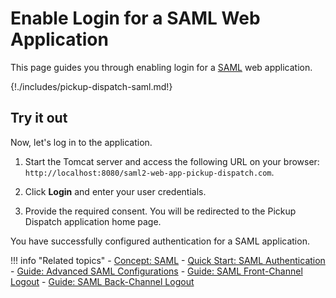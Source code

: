 # Enable Login for a SAML Web Application

This page guides you through enabling login for a [SAML]({{base_path}}/references/concepts/authentication/intro-saml/) web application.

{!./includes/pickup-dispatch-saml.md!}

## Try it out

Now, let's log in to the application.

1. Start the Tomcat server and access the following URL on your browser: `http://localhost:8080/saml2-web-app-pickup-dispatch.com`.

2. Click **Login** and enter your user credentials.

3. Provide the required consent. You will be redirected to the Pickup Dispatch application home page.

You have successfully configured authentication for a SAML application.

!!! info "Related topics"
    - [Concept: SAML]({{base_path}}/references/concepts/authentication/intro-saml/)
    - [Quick Start: SAML Authentication]({{base_path}}/get-started/sample-use-cases/single-sign-on/#try-sso-with-saml-20)
    - [Guide: Advanced SAML Configurations]({{base_path}}/guides/login/saml-app-config-advanced/)
    - [Guide: SAML Front-Channel Logout]({{base_path}}/guides/login/saml-front-channel-logout)
    - [Guide: SAML Back-Channel Logout]({{base_path}}/guides/login/saml-back-channel-logout)
